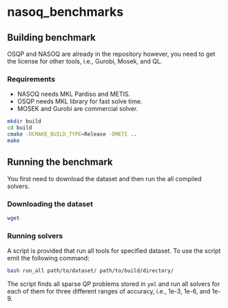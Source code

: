 # nasoq_benchmarks


## Building benchmark
OSQP and NASOQ are already in the repository however, 
you need to get the license for other tools, i.e., Gurobi, 
Mosek, and QL. 

### Requirements
- NASOQ needs MKL Pardiso and METIS.
- OSQP needs MKL library for fast solve time.
- MOSEK and Gurobi are commercial solver.

```bash
mkdir build
cd build
cmake -DCMAKE_BUILD_TYPE=Release -DMETI ..
make
```

## Running the benchmark
You first need to download the dataset and then run the all compiled 
solvers.

### Downloading the dataset
```bash
wget 
```
### Running solvers
A script is provided that run all tools for specified dataset.
To use the script emit the following command:
```bash
bash run_all path/to/dataset/ path/to/build/directory/
```

The script finds all sparse QP problems stored in `yml`  and 
run all solvers for each of them for three different ranges of 
accuracy, i.e., 1e-3, 1e-6, and 1e-9. 


